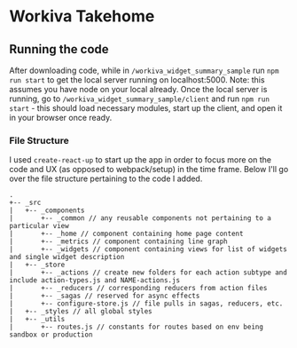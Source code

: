 # Workiva Takehome

## Running the code

After downloading code, while in `/workiva_widget_summary_sample` run `npm run start` to get the local server running on localhost:5000. Note: this assumes you have node on your local already. Once the local server is running, go to `/workiva_widget_summary_sample/client` and run `npm run start` - this should load necessary modules, start up the client, and open it in your browser once ready.

### File Structure

I used `create-react-up` to start up the app in order to focus more on the code and UX (as opposed to webpack/setup) in the time frame. Below I'll go over the file structure pertaining to the code I added.

```
.
+-- _src
|   +-- _components
|       +-- _common // any reusable components not pertaining to a particular view
|       +-- _home // component containing home page content
|       +-- _metrics // component containing line graph
|       +-- _widgets // component containing views for list of widgets and single widget description
|   +-- _store
|       +-- _actions // create new folders for each action subtype and include action-types.js and NAME-actions.js
|       +-- _reducers // corresponding reducers from action files
|       +-- _sagas // reserved for async effects
|       +-- configure-store.js // file pulls in sagas, reducers, etc.
|   +-- _styles // all global styles
|   +-- _utils
|       +-- routes.js // constants for routes based on env being sandbox or production
```
